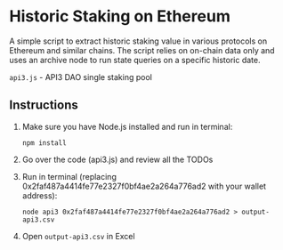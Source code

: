 # Historic Staking on Ethereum

A simple script to extract historic staking value in various protocols on Ethereum and similar chains. The script relies on on-chain data only and uses an archive node to run state queries on a specific historic date.

`api3.js` - API3 DAO single staking pool

## Instructions

1. Make sure you have Node.js installed and run in terminal:
    ```
    npm install
    ```

2. Go over the code (api3.js) and review all the TODOs

3. Run in terminal (replacing 0x2faf487a4414fe77e2327f0bf4ae2a264a776ad2 with your wallet address):
    ```
    node api3 0x2faf487a4414fe77e2327f0bf4ae2a264a776ad2 > output-api3.csv
    ```

4. Open `output-api3.csv` in Excel